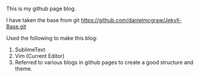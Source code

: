 This is my github page blog.

I have taken the base from git https://github.com/danielmcgraw/Jekyll-Base.git

Used the following to make this blog:
<ol>
   <li>SublimeText</li>
   <li>Vim (Current Editor)</li>
   <li>Referred to various blogs in github pages to create a good
structure and theme.</li>
</ol> 
